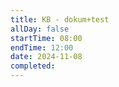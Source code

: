 ```yaml
---
title: KB - dokum+test
allDay: false
startTime: 08:00
endTime: 12:00
date: 2024-11-08
completed:
---
```

